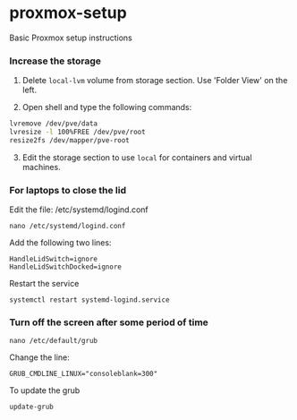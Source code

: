 # proxmox-setup
Basic Proxmox setup instructions

### Increase the storage

1. Delete `local-lvm` volume from storage section. Use 'Folder View' on the left.

2. Open shell and type the following commands:
  
 ```bash
 lvremove /dev/pve/data
 lvresize -l 100%FREE /dev/pve/root
 resize2fs /dev/mapper/pve-root

 ```
 
 3. Edit the storage section to use `local` for containers and virtual machines.
 
 
 ### For laptops to close the lid
 
 Edit the file: /etc/systemd/logind.conf
 
 ```
 nano /etc/systemd/logind.conf
 
 ```
 
 Add the following two lines:
 
 ```
 HandleLidSwitch=ignore
 HandleLidSwitchDocked=ignore
 ```
 
 Restart the service
 
 ```
 systemctl restart systemd-logind.service
 ```
 
 ### Turn off the screen after some period of time
 
 ```
 nano /etc/default/grub
 ```
 
Change the line:
 
```
GRUB_CMDLINE_LINUX="consoleblank=300"
```

To update the grub

```
update-grub
```

 
 
 
